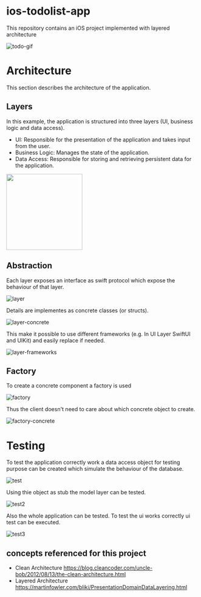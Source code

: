 # ios-todolist-app
This repository contains an iOS project implemented with layered architecture

![todo-gif](https://github.com/yyasutakee/ios-todolist-app/assets/11753499/87279491-b740-40dc-9f3b-aed138fdcb5f)

# Architecture

This section describes the architecture of the application.

## Layers

In this example, the application is structured into three layers (UI, business logic and data access).

* UI: Responsible for the presentation of the application and takes input from the user.
* Business Logic: Manages the state of the application.
* Data Access: Responsible for storing and retrieving persistent data for the application.



<img src="https://github.com/yyasutakee/ios-todolist-app/assets/11753499/c9cffce0-b17f-400e-974f-fee32e6f18d1" width="200" />



## Abstraction

Each layer exposes an interface as swift protocol which expose the behaviour of that layer.

![layer](https://github.com/yyasutakee/ios-todolist-app/assets/11753499/c6d8cbcd-88ad-406b-9b51-947b24781168)

Details are implementes as concrete classes (or structs).

![layer-concrete](https://github.com/yyasutakee/ios-todolist-app/assets/11753499/d1120f00-2c24-41bf-ae9e-36b69f0ea0f3)

This make it possible to use different frameworks (e.g. In UI Layer SwiftUI and UIKit) and easily replace if needed. 

![layer-frameworks](https://github.com/yyasutakee/ios-todolist-app/assets/11753499/dfef5c87-2904-4f1c-8dd9-9af43d3edb65)

## Factory


To create a concrete component a factory is used

![factory](https://github.com/yyasutakee/ios-todolist-app/assets/11753499/5c7ce516-0408-46b9-a7ac-e0da187ac98e)

Thus the client doesn't need to care about
which concrete object to create. 

![factory-concrete](https://github.com/yyasutakee/ios-todolist-app/assets/11753499/0e6ee5d6-20b2-4ce7-86cb-c2f47905c99b)

# Testing

To test the application correctly work a data access object for testing purpose can be created which simulate the behaviour of the database.

![test](https://github.com/yyasutakee/ios-todolist-app/assets/11753499/2a10fd86-f6ff-4399-9d8b-7398e52990ae)


Using thie object as stub the model layer can be tested.

![test2](https://github.com/yyasutakee/ios-todolist-app/assets/11753499/360ec74a-e770-4a08-9deb-99a0a574c22c)

Also the whole application can be tested. To test the ui works correctly ui test can be executed.

![test3](https://github.com/yyasutakee/ios-todolist-app/assets/11753499/fa4cebe9-b4b5-432a-8d95-7fc452d1c074)




## concepts referenced for this project

* Clean Architecture https://blog.cleancoder.com/uncle-bob/2012/08/13/the-clean-architecture.html
* Layered Architecture https://martinfowler.com/bliki/PresentationDomainDataLayering.html






